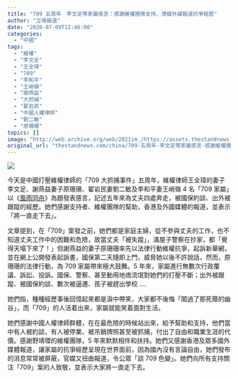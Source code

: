 ```yaml
---
title: "709 五周年　李文足等家屬感言：感謝維權團隊支持、港媒外媒報道抗爭經歷"
author: "立場報道"
date: "2020-07-09T12:46:00"
categories:
  - "中國"
tags:
  - "維權"
  - "李文足"
  - "王全璋"
  - "709"
  - "李和平"
  - "王峭嶺"
  - "謝燕益"
  - "大抓捕"
  - "翟岩民"
  - "中國人權律師"
  - "劉二敏"
  - "原珊珊"
topics: []
image: "http://web.archive.org/web/2021im_/https://assets.thestandnews.com/media/photos/709-05_rGrs6.png"
original_url: "thestandnews.com/china/709-五周年-李文足等家屬感言-感謝維權團隊支持-港媒外媒報道抗爭經歷"
---
```

![](http://web.archive.org/web/2021im_/https://assets.thestandnews.com/media/photos/709-05_rGrs6.png)

今天是中國打壓維權律師的「709 大抓捕事件」五周年，維權律師王全璋的妻子李文足、謝燕益妻子原珊珊、翟岩民妻劉二敏及李和平妻王峭嶺 4 名「709 家屬」以《[風雨同舟](../../china/709-%E4%BA%94%E9%80%B1%E5%B9%B4%E5%AE%B6%E5%B1%AC%E6%84%9F%E8%A8%80-%E9%A2%A8%E9%9B%A8%E5%90%8C%E8%88%9F/)》為題發表感言，記述五年來為丈夫四處奔走，被國保約談、出外被跟蹤的經歷。她們感謝支持者、維權團隊的幫助，香港及外國媒體的報道，並表示「將一直走下去」。

文章提到，在「709」案發之前，她們都是家庭主婦，從不參與丈夫的工作，也不知道丈夫工作中的困難和危險，故當丈夫「被失蹤」，滿屋子警察在抄家，都「覺得天塌下來了！」但謝燕益的妻子原珊珊率先以法律行動維權抗爭，起訴新華網，並在網上公開發表起訴書，國保第二天隨即上門，威脅她以後不許說話，然而，原珊珊的法律行動，為 709 家屬帶來極大鼓舞。5 年來，家屬進行無數次行政覆議、訴訟、投訴。國保、警察、甚至動用地痞流氓對她們的打壓不斷；出外被跟蹤、被國保約談、數次被逼遷、孩子被趕出學校 ....

她們指，種種經歷事後回憶起來都是淚中帶笑，大家都不後悔「闖過了那死蔭的幽谷」，而「709」的人活着出來，家屬就能笑着面對生活。

她們感謝中國人權律師群體，在在最危險的時候站出來，給予幫助和支持，他們當中有人被約談，有人被停業、被吊銷牌照甚至被抓捕，付出了自由和職業生涯的代價。感謝野靖環的維權團隊，5 年來默默相伴和扶持。她們又感謝香港及眾多國外媒體報道，讓家屬的抗爭經歷呈現在世界面前，因為國內沒有言論自由，她們發布的消息常常被屏蔽，官媒又扭曲報道，令公眾「談 709 色變」。她們向所有支持關注「709」案的人致敬，並表示大家將一直走下去。